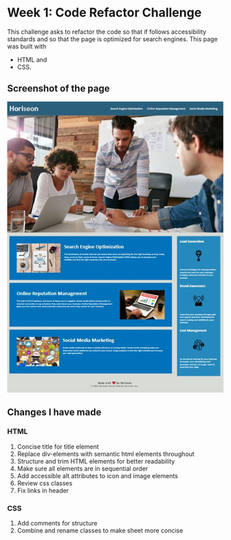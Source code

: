 # Week 1: Code Refactor Challenge

This challenge asks to refactor the code so that if follows accessibility standards and so that the page is optimized for search engines.
This page was built with 
- HTML and 
- CSS.

## Screenshot of the page
![Horiseon webpage screenshot](./Assets/Screenshot-Horiseon.JPG)


## Changes I have made

### HTML
1. Concise title for title element
2. Replace div-elements with semantic html elements throughout
3. Structure and trim HTML elements for better readability
4. Make sure all elements are in sequential order
5. Add accessible alt attributes to icon and image elements
6. Review css classes
7. Fix links in header

### CSS
1. Add comments for structure
2. Combine and rename classes to make sheet more concise
